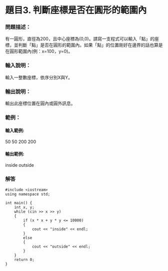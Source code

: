 # 題目3. 判斷座標是否在圓形的範圍內

### 問題描述：
有一圓形，直徑為200，且中心座標為(0,0)。請寫一支程式可以輸入「點」的座標，並判斷「點」是否在圓形的範圍內。如果「點」的位置剛好在邊界的話也算是在圓形範圍內(例：x=100，y=0)。

### 輸入說明：
輸入一整數座標，依序分別X與Y。

### 輸出說明：
輸出此座標位置在圓內或圓外訊息。

### 範例：

#### 輸入範例:
50 50
200 200
#### 輸出範例:
inside
outside
### 解答
```
#include <iostream>  
using namespace std;

int main() {
    int x, y;
    while (cin >> x >> y)
    {
        if (x * x + y * y <= 10000)
        {
            cout << "inside" << endl;
        }
        else
        {
            cout << "outside" << endl;
        }
    }
    return 0;
}
```
